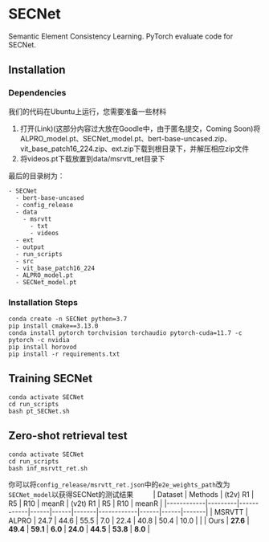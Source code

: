 # SECNet 
Semantic Element Consistency Learning. PyTorch evaluate code for SECNet. 

## Installation 
### Dependencies
我们的代码在Ubuntu上运行，您需要准备一些材料
1. 打开(Link)(这部分内容过大放在Goodle中，由于匿名提交，Coming Soon)将ALPRO_model.pt、SECNet_model.pt、bert-base-uncased.zip、vit_base_patch16_224.zip、ext.zip下载到根目录下，并解压相应zip文件
2. 将videos.pt下载放置到data/msrvtt_ret目录下

最后的目录树为：
```
- SECNet 
  - bert-base-uncased 
  - config_release  
  - data 
    - msrvtt 
      - txt
      - videos
  - ext
  - output
  - run_scripts
  - src
  - vit_base_patch16_224
  - ALPRO_model.pt
  - SECNet_model.pt
```

### Installation Steps 
```
conda create -n SECNet python=3.7 
pip install cmake==3.13.0 
conda install pytorch torchvision torchaudio pytorch-cuda=11.7 -c pytorch -c nvidia 
pip install horovod 
pip install -r requirements.txt
```


## Training SECNet
```
conda activate SECNet 
cd run_scripts 
bash pt_SECNet.sh 
```

## Zero-shot retrieval test  
```
conda activate SECNet  
cd run_scripts 
bash inf_msrvtt_ret.sh     
```
你可以将`config_release/msrvtt_ret.json`中的`e2e_weights_path`改为`SECNet_model`以获得SECNet的测试结果         
| Dataset    | Methods | (t2v) R1 | R5   | R10  | meanR | (v2t) R1 | R5   | R10  | meanR |
|------------|---------|------------|------|------|-------|------------|------|------|-------|
| MSRVTT | ALPRO   | 24.7       | 44.6 | 55.5 | 7.0   | 22.4       | 40.8 | 50.4 | 10.0  |
|            | Ours    | **27.6**   | **49.4** | **59.1** | **6.0** | **24.0** | **44.5** | **53.8** | **8.0**  |



